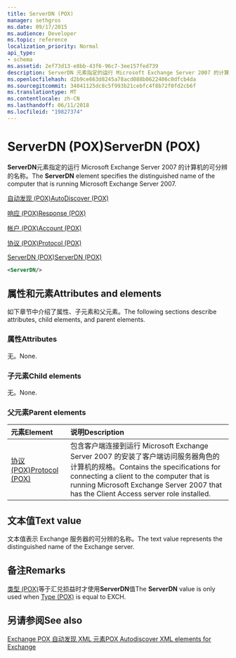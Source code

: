 ```yaml
---
title: ServerDN (POX)
manager: sethgros
ms.date: 09/17/2015
ms.audience: Developer
ms.topic: reference
localization_priority: Normal
api_type:
- schema
ms.assetid: 2ef73d13-e8bb-43f6-96c7-3ee157fed739
description: ServerDN 元素指定的运行 Microsoft Exchange Server 2007 的计算机的可分辨的名称。
ms.openlocfilehash: d2b9ce663d8245a78acd088b0622406c0dfcb4da
ms.sourcegitcommit: 34041125dc8c5f993b21cebfc4f8b72f0fd2cb6f
ms.translationtype: MT
ms.contentlocale: zh-CN
ms.lasthandoff: 06/11/2018
ms.locfileid: "19827374"
---
```

# <a name="serverdn-pox"></a><span data-ttu-id="63000-103">ServerDN (POX)</span><span class="sxs-lookup"><span data-stu-id="63000-103">ServerDN (POX)</span></span>

<span data-ttu-id="63000-104">**ServerDN**元素指定的运行 Microsoft Exchange Server 2007 的计算机的可分辨的名称。</span><span class="sxs-lookup"><span data-stu-id="63000-104">The **ServerDN** element specifies the distinguished name of the computer that is running Microsoft Exchange Server 2007.</span></span> 
  
[<span data-ttu-id="63000-105">自动发现 (POX)</span><span class="sxs-lookup"><span data-stu-id="63000-105">AutoDiscover (POX)</span></span>](autodiscover-pox.md)
  
[<span data-ttu-id="63000-106">响应 (POX)</span><span class="sxs-lookup"><span data-stu-id="63000-106">Response (POX)</span></span>](response-pox.md)
  
[<span data-ttu-id="63000-107">帐户 (POX)</span><span class="sxs-lookup"><span data-stu-id="63000-107">Account (POX)</span></span>](account-pox.md)
  
[<span data-ttu-id="63000-108">协议 (POX)</span><span class="sxs-lookup"><span data-stu-id="63000-108">Protocol (POX)</span></span>](protocol-pox.md)
  
[<span data-ttu-id="63000-109">ServerDN (POX)</span><span class="sxs-lookup"><span data-stu-id="63000-109">ServerDN (POX)</span></span>](serverdn-pox.md)
  
```xml
<ServerDN/>
```

## <a name="attributes-and-elements"></a><span data-ttu-id="63000-110">属性和元素</span><span class="sxs-lookup"><span data-stu-id="63000-110">Attributes and elements</span></span>

<span data-ttu-id="63000-111">如下章节中介绍了属性、子元素和父元素。</span><span class="sxs-lookup"><span data-stu-id="63000-111">The following sections describe attributes, child elements, and parent elements.</span></span>
  
### <a name="attributes"></a><span data-ttu-id="63000-112">属性</span><span class="sxs-lookup"><span data-stu-id="63000-112">Attributes</span></span>

<span data-ttu-id="63000-113">无。</span><span class="sxs-lookup"><span data-stu-id="63000-113">None.</span></span>
  
### <a name="child-elements"></a><span data-ttu-id="63000-114">子元素</span><span class="sxs-lookup"><span data-stu-id="63000-114">Child elements</span></span>

<span data-ttu-id="63000-115">无。</span><span class="sxs-lookup"><span data-stu-id="63000-115">None.</span></span>
  
### <a name="parent-elements"></a><span data-ttu-id="63000-116">父元素</span><span class="sxs-lookup"><span data-stu-id="63000-116">Parent elements</span></span>

|<span data-ttu-id="63000-117">**元素**</span><span class="sxs-lookup"><span data-stu-id="63000-117">**Element**</span></span>|<span data-ttu-id="63000-118">**说明**</span><span class="sxs-lookup"><span data-stu-id="63000-118">**Description**</span></span>|
|:-----|:-----|
|[<span data-ttu-id="63000-119">协议 (POX)</span><span class="sxs-lookup"><span data-stu-id="63000-119">Protocol (POX)</span></span>](protocol-pox.md) <br/> |<span data-ttu-id="63000-120">包含客户端连接到运行 Microsoft Exchange Server 2007 的安装了客户端访问服务器角色的计算机的规格。</span><span class="sxs-lookup"><span data-stu-id="63000-120">Contains the specifications for connecting a client to the computer that is running Microsoft Exchange Server 2007 that has the Client Access server role installed.</span></span>  <br/> |
   
## <a name="text-value"></a><span data-ttu-id="63000-121">文本值</span><span class="sxs-lookup"><span data-stu-id="63000-121">Text value</span></span>

<span data-ttu-id="63000-122">文本值表示 Exchange 服务器的可分辨的名称。</span><span class="sxs-lookup"><span data-stu-id="63000-122">The text value represents the distinguished name of the Exchange server.</span></span>
  
## <a name="remarks"></a><span data-ttu-id="63000-123">备注</span><span class="sxs-lookup"><span data-stu-id="63000-123">Remarks</span></span>

<span data-ttu-id="63000-124">[类型 (POX)](type-pox.md)等于汇兑损益时才使用**ServerDN**值</span><span class="sxs-lookup"><span data-stu-id="63000-124">The **ServerDN** value is only used when [Type (POX)](type-pox.md) is equal to EXCH.</span></span> 
  
## <a name="see-also"></a><span data-ttu-id="63000-125">另请参阅</span><span class="sxs-lookup"><span data-stu-id="63000-125">See also</span></span>



[<span data-ttu-id="63000-126">Exchange POX 自动发现 XML 元素</span><span class="sxs-lookup"><span data-stu-id="63000-126">POX Autodiscover XML elements for Exchange</span></span>](pox-autodiscover-xml-elements-for-exchange.md)

